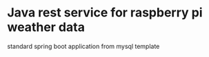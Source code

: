 # Java rest service for raspberry pi weather data

standard spring boot application from mysql template